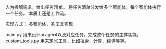 


人为拆解需求，给出任务清单。
将任务清单分发给多个智能体，每个智能体执行一个任务。
本质上还是工作流。

实现方式：
多智能体，多工具实现

main.py 用来设计ai agent以及对应任务，完成整个任务的主体功能。
custom_tools.py 用来定义工具，比如搜索，计算，翻译等等。